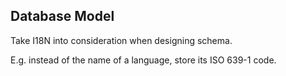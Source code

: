 ## Database Model

Take I18N into consideration when designing schema.

E.g. instead of the name of a language, store its ISO 639-1 code.
